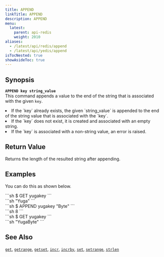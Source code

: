 ```yaml
---
title: APPEND
linkTitle: APPEND
description: APPEND
menu:
  latest:
    parent: api-redis
    weight: 2010
aliases:
  - /latest/api/redis/append
  - /latest/api/yedis/append
isTocNested: true
showAsideToc: true
---
```


## Synopsis
<b>`APPEND key string_value`</b><br>
This command appends a value to the end of the string that is associated with the given `key`.
<li>If the `key` already exists, the given `string_value` is appended to the end of the string value that is associated with the `key`.</li>
<li>If the `key` does not exist, it is created and associated with an empty string.</li>
<li>If the `key` is associated with a non-string value, an error is raised.</li>

## Return Value
Returns the length of the resulted string after appending.

## Examples

You can do this as shown below.
<div class='copy separator-dollar'>
```sh
$ GET yugakey
```
</div>
```sh
"Yuga"
```
<div class='copy separator-dollar'>
```sh
$ APPEND yugakey "Byte"
```
</div>
```sh
8
```
<div class='copy separator-dollar'>
```sh
$ GET yugakey
```
</div>
```sh
"YugaByte"
```

## See Also
[`get`](../get/), [`getrange`](../getrange/), [`getset`](../getset/), [`incr`](../incr/), [`incrby`](../incrby/), [`set`](../set/), [`setrange`](../setrange/), [`strlen`](../strlen/)
